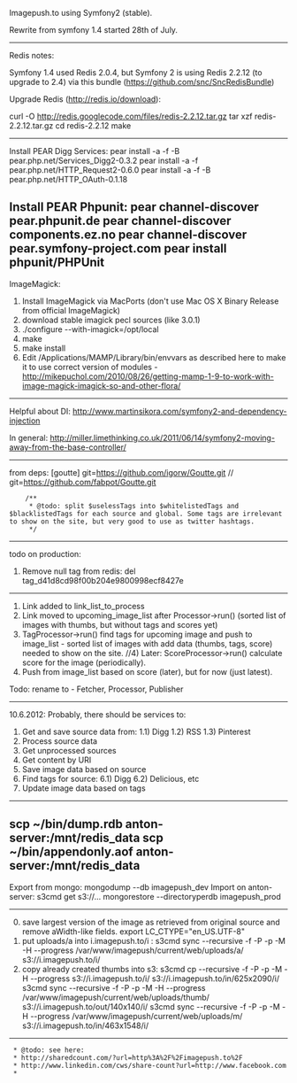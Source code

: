 Imagepush.to using Symfony2 (stable).

Rewrite from symfony 1.4 started 28th of July.

---
Redis notes:

Symfony 1.4 used Redis 2.0.4, but Symfony 2 is using Redis 2.2.12 (to upgrade to 2.4) via this bundle (https://github.com/snc/SncRedisBundle)

Upgrade Redis (http://redis.io/download):

curl -O http://redis.googlecode.com/files/redis-2.2.12.tar.gz
tar xzf redis-2.2.12.tar.gz
cd redis-2.2.12
make

---
Install PEAR Digg Services:
pear install -a -f -B pear.php.net/Services_Digg2-0.3.2
pear install -a -f pear.php.net/HTTP_Request2-0.6.0
pear install -a -f -B pear.php.net/HTTP_OAuth-0.1.18

Install PEAR Phpunit:
pear channel-discover pear.phpunit.de
pear channel-discover components.ez.no
pear channel-discover pear.symfony-project.com
pear install phpunit/PHPUnit
---
ImageMagick:
1) Install ImageMagick via MacPorts (don't use Mac OS X Binary Release from official ImageMagick)
2) download stable imagick pecl sources (like 3.0.1)
3) ./configure --with-imagick=/opt/local
4) make
5) make install
6) Edit /Applications/MAMP/Library/bin/envvars as described here to make it to use correct version of modules - http://mikepuchol.com/2010/08/26/getting-mamp-1-9-to-work-with-image-magick-imagick-so-and-other-flora/

---
Helpful about DI:
http://www.martinsikora.com/symfony2-and-dependency-injection

In general:
http://miller.limethinking.co.uk/2011/06/14/symfony2-moving-away-from-the-base-controller/

---
from deps:
[goutte]
    git=https://github.com/igorw/Goutte.git
//    git=https://github.com/fabpot/Goutte.git

        /**
         * @todo: split $uselessTags into $whitelistedTags and $blacklistedTags for each source and global. Some tags are irrelevant to show on the site, but very good to use as twitter hashtags.
         */
---
todo on production:
1) Remove null tag from redis:
del tag_d41d8cd98f00b204e9800998ecf8427e
---

1) Link added to link_list_to_process
2) Link moved to upcoming_image_list after Processor->run() (sorted list of images with thumbs, but without tags and scores yet)
3) TagProcessor->run() find tags for upcoming image and push to image_list - sorted list of images with add data (thumbs, tags, score) needed to show on the site.
//4) Later: ScoreProcessor->run() calculate score for the image (periodically).
5) Push from image_list based on score (later), but for now (just latest).

Todo:
rename to - Fetcher, Processor, Publisher


---
10.6.2012:
Probably, there should be services to:
1) Get and save source data from:
1.1) Digg
1.2) RSS
1.3) Pinterest
2) Process source data
3) Get unprocessed sources
4) Get content by URI
5) Save image data based on source
6) Find tags for source:
6.1) Digg
6.2) Delicious, etc
7) Update image data based on tags

---
scp ~/bin/dump.rdb anton-server:/mnt/redis_data
scp ~/bin/appendonly.aof anton-server:/mnt/redis_data
---
Export from mongo:
mongodump --db imagepush_dev
Import on anton-server:
s3cmd get s3://...
mongorestore --directoryperdb imagepush_prod

---
0) save largest version of the image as retrieved from original source and remove aWidth-like fields.
export LC_CTYPE="en_US.UTF-8"
1) put uploads/a into i.imagepush.to/i :
s3cmd sync --recursive -f -P -p -M -H --progress /var/www/imagepush/current/web/uploads/a/ s3://i.imagepush.to/i/
2) copy already created thumbs into s3:
s3cmd cp --recursive -f -P -p -M -H --progress s3://i.imagepush.to/i/ s3://i.imagepush.to/in/625x2090/i/
s3cmd sync --recursive -f -P -p -M -H --progress /var/www/imagepush/current/web/uploads/thumb/ s3://i.imagepush.to/out/140x140/i/
s3cmd sync --recursive -f -P -p -M -H --progress /var/www/imagepush/current/web/uploads/m/ s3://i.imagepush.to/in/463x1548/i/

---
     * @todo: see here:
     * http://sharedcount.com/?url=http%3A%2F%2Fimagepush.to%2F
     * http://www.linkedin.com/cws/share-count?url=http://www.facebook.com
     * 
